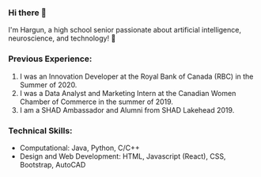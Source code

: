 ### Hi there 👋

I'm Hargun, a high school senior passionate about artificial intelligence, neuroscience, and technology! 🧠

### Previous Experience:
1. I was an Innovation Developer at the Royal Bank of Canada (RBC) in the Summer of 2020.
2. I was a Data Analyst and Marketing Intern at the Canadian Women Chamber of Commerce in the summer of 2019.
3. I am a SHAD Ambassador and Alumni from SHAD Lakehead 2019.

### Technical Skills:
- Computational: Java, Python, C/C++
- Design and Web Development: HTML, Javascript (React), CSS, Bootstrap, AutoCAD
